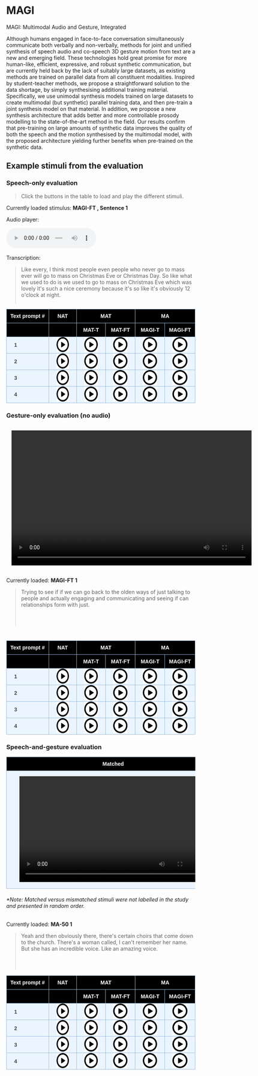 # MAGI
MAGI: Multimodal Audio and Gesture, Integrated

Although humans engaged in face-to-face conversation simultaneously communicate both verbally and non-verbally, methods for joint and unified synthesis of speech audio and co-speech 3D gesture motion from text are a new and emerging field. These technologies hold great promise for more human-like, efficient, expressive, and robust synthetic communication, but are currently held back by the lack of suitably large datasets, as existing methods are trained on parallel data from all constituent modalities. Inspired by student-teacher methods, we propose a straightforward solution to the data shortage, by simply synthesising additional training material. Specifically, we use unimodal synthesis models trained on large datasets to create multimodal (but synthetic) parallel training data, and then pre-train a joint synthesis model on that material. In addition, we propose a new synthesis architecture that adds better and more controllable prosody modelling to the state-of-the-art method in the field. Our results confirm that pre-training on large amounts of synthetic data improves the quality of both the speech and the motion synthesised by the multimodal model, with the proposed architecture yielding further benefits when pre-trained on the synthetic data.



<style type="text/css">
    .tg {
    border-collapse: collapse;
    border-color: #9ABAD9;
    border-spacing: 0;
  }

  .tg td {
    background-color: #EBF5FF;
    border-color: #9ABAD9;
    border-style: solid;
    border-width: 1px;
    color: #444;
    font-family: Arial, sans-serif;
    font-size: 14px;
    overflow: hidden;
    padding: 0px 20px;
    word-break: normal;
    font-weight: bold;
    vertical-align: middle;
    horizontal-align: center;
    white-space: nowrap;
  }

  .tg th {
    background-color: #000000;
    border-color: #9ABAD9;
    border-style: solid;
    border-width: 1px;
    color: #fff;
    font-family: Arial, sans-serif;
    font-size: 14px;
    font-weight: normal;
    overflow: hidden;
    padding: 0px 20px;
    word-break: normal;
    font-weight: bold;
    vertical-align: middle;
    horizontal-align: center;
    white-space: nowrap;
    padding: 10px;
    margin: auto;
  }

  .tg .tg-0pky {
    border-color: inherit;
    text-align: center;
    vertical-align: top,
  }

  .tg .tg-fymr {
    border-color: inherit;
    font-weight: bold;
    text-align: center;
    vertical-align: top
  }
  .slider {
  -webkit-appearance: none;
  width: 75%;
  height: 15px;
  border-radius: 5px;
  background: #d3d3d3;
  outline: none;
  opacity: 0.7;
  -webkit-transition: .2s;
  transition: opacity .2s;
}

.slider::-webkit-slider-thumb {
  -webkit-appearance: none;
  appearance: none;
  width: 25px;
  height: 25px;
  border-radius: 50%;
  background: #409cff;
  cursor: pointer;
}

.slider::-moz-range-thumb {
  width: 25px;
  height: 25px;
  border-radius: 50%;
  background: #409cff;
  cursor: pointer;
}

audio {
    width: 240px;
}

/* CSS */
.button-12 {
  display: flex;
  flex-direction: column;
  align-items: center;
  padding: 6px 14px;
  font-family: -apple-system, BlinkMacSystemFont, 'Roboto', sans-serif;
  border-radius: 6px;
  border: none;

  background: #6E6D70;
  box-shadow: 0px 0.5px 1px rgba(0, 0, 0, 0.1), inset 0px 0.5px 0.5px rgba(255, 255, 255, 0.5), 0px 0px 0px 0.5px rgba(0, 0, 0, 0.12);
  color: #DFDEDF;
  user-select: none;
  -webkit-user-select: none;
  touch-action: manipulation;
}

.button-12:focus {
  box-shadow: inset 0px 0.8px 0px -0.25px rgba(255, 255, 255, 0.2), 0px 0.5px 1px rgba(0, 0, 0, 0.1), 0px 0px 0px 3.5px rgba(58, 108, 217, 0.5);
  outline: 0;
}

video {
  margin: 1em;
}

</style>


<script>

  transcript_audio_only = {
    1: "Like every, I think most people even people who never go to mass ever will go to mass on Christmas Eve or Christmas Day. So like what we used to do is we used to go to mass on Christmas Eve which was lovely it's such a nice ceremony because it's so like it's obviously 12 o'clock at night.",
    2: "Eventually got to a point where I was like okay I need to stop doing this sort of stuff Like it just doesn't make any sense as to why because I was getting hurt like there was times where like, I was like tearing muscles and I never broke a bone which I'm pretty proud of.",
    3: "But I remember once my parents were just downstairs in the kitchen and this is when mobile phones just began coming out. So, like my oldest brother and my oldest sister had a mobile phone each I'm pretty sure.",
    4: "But and again so that doesn't help people like myself and my friend who actually want to strike up a conversation with a genuine person out in the open because we don't want to go online. We don't feel like we have to do that."
  }

  function play_audio(filename, audio_id,  condition_name, transcription){

      audio = document.getElementById(audio_id);
      audio_source = document.getElementById(audio_id + "-src");
      block_quote = document.getElementById(audio_id + "-transcript");
      stimulus_span = document.getElementById(audio_id + "-span");

      audio.pause();
      audio_source.src = filename;
      block_quote.innerHTML = transcription;
      stimulus_span.innerHTML = condition_name;
      audio.load();
      audio.play();
  }

</script>

## Example stimuli from the evaluation

### Speech-only evaluation

> Click the buttons in the table to load and play the different stimuli.

Currently loaded stimulus: <span id="audio-stimuli-from-listening-test-span" style="font-weight: bold;"> MAGI-FT , Sentence 1</span>

<p>Audio player: </p>
  <audio id="audio-stimuli-from-listening-test" controls>
    <source id="audio-stimuli-from-listening-test-src" src="stimuli/audio-only/MAGI-FT_1" type="audio/wav">
  </audio>

<p> Transcription: </p>
<blockquote style="height: 100px">
  <p id="audio-stimuli-from-listening-test-transcript">
    Like every, I think most people even people who never go to mass ever will go to mass on Christmas Eve or Christmas Day. So like what we used to do is we used to go to mass on Christmas Eve which was lovely it's such a nice ceremony because it's so like it's obviously 12 o'clock at night.
  </p>
</blockquote>

<table class="tg">
  <thead>
    <tr>
      <th class="tg-0pky">Text prompt #</th>
      <th class="tg-0pky">NAT</th>
      <th class="tg-0pky" colspan="2">MAT</th>
      <th class="tg-0pky" colspan="2">MA</th>
    </tr>
    <tr>
      <th class="tg-0pky"></th>
      <th class="tg-0pky"></th>
      <th class="tg-0pky">MAT-T</th>
      <th class="tg-0pky">MAT-FT</th>
      <th class="tg-0pky">MAGI-T</th>
      <th class="tg-0pky">MAGI-FT</th>
    </tr>
  </thead>
  <tbody>
    <tr>
        <td>1</td>
        <td>
          <img src="images/play_button_black.png" height=40 style="cursor: pointer;" onclick="play_audio('stimuli/audio-only/NAT_1.wav', 'audio-stimuli-from-listening-test', 'NAT , Sentence 1', transcript_audio_only[1])"/>
        </td>
        <td>
          <img src="images/play_button_black.png" height=40 style="cursor: pointer;" onclick="play_audio('stimuli/audio-only/MAT-T_1.wav', 'audio-stimuli-from-listening-test', 'MAT-T , Sentence 1', transcript_audio_only[1])"/>
        </td>
        <td>
          <img src="images/play_button_black.png" height=40 style="cursor: pointer;" onclick="play_audio('stimuli/audio-only/MAT-FT_1.wav', 'audio-stimuli-from-listening-test', 'MAT-FT , Sentence 1', transcript_audio_only[1])"/>
        </td>
        <td>
          <img src="images/play_button_black.png" height=40 style="cursor: pointer;" onclick="play_audio('stimuli/audio-only/MAGI-T_1.wav', 'audio-stimuli-from-listening-test', 'MAGI-T , Sentence 1', transcript_audio_only[1])"/>
        </td>
        <td>
          <img src="images/play_button_black.png" height=40 style="cursor: pointer;" onclick="play_audio('stimuli/audio-only/MAGI-FT_1.wav', 'audio-stimuli-from-listening-test', 'MAGI-FT , Sentence 1', transcript_audio_only[1])"/>
        </td>
    </tr>
    <tr>
        <td>2</td>
        <td>
          <img src="images/play_button_black.png" height=40 style="cursor: pointer;" onclick="play_audio('stimuli/audio-only/NAT_2.wav', 'audio-stimuli-from-listening-test', 'NAT , Sentence 2', transcript_audio_only[2])"/>
        </td>
        <td>
          <img src="images/play_button_black.png" height=40 style="cursor: pointer;" onclick="play_audio('stimuli/audio-only/MAT-T_2.wav', 'audio-stimuli-from-listening-test', 'MAT-T , Sentence 2', transcript_audio_only[2])"/>
        </td>
        <td>
          <img src="images/play_button_black.png" height=40 style="cursor: pointer;" onclick="play_audio('stimuli/audio-only/MAT-FT_2.wav', 'audio-stimuli-from-listening-test', 'MAT-FT , Sentence 2', transcript_audio_only[2])"/>
        </td>
        <td>
          <img src="images/play_button_black.png" height=40 style="cursor: pointer;" onclick="play_audio('stimuli/audio-only/MAGI-T_2.wav', 'audio-stimuli-from-listening-test', 'MAGI-T , Sentence 2', transcript_audio_only[2])"/>
        </td>
        <td>
          <img src="images/play_button_black.png" height=40 style="cursor: pointer;" onclick="play_audio('stimuli/audio-only/MAGI-FT_2.wav', 'audio-stimuli-from-listening-test', 'MAGI-FT , Sentence 2', transcript_audio_only[2])"/>
        </td>
    </tr>
    <tr>
        <td>3</td>
        <td>
          <img src="images/play_button_black.png" height=40 style="cursor: pointer;" onclick="play_audio('stimuli/audio-only/NAT_3.wav', 'audio-stimuli-from-listening-test', 'NAT , Sentence 3', transcript_audio_only[3])"/>
        </td>
        <td>
          <img src="images/play_button_black.png" height=40 style="cursor: pointer;" onclick="play_audio('stimuli/audio-only/MAT-T_3.wav', 'audio-stimuli-from-listening-test', 'MAT-T , Sentence 3', transcript_audio_only[3])"/>
        </td>
        <td>
          <img src="images/play_button_black.png" height=40 style="cursor: pointer;" onclick="play_audio('stimuli/audio-only/MAT-FT_3.wav', 'audio-stimuli-from-listening-test', 'MAT-FT , Sentence 3', transcript_audio_only[3])"/>
        </td>
        <td>
          <img src="images/play_button_black.png" height=40 style="cursor: pointer;" onclick="play_audio('stimuli/audio-only/MAGI-T_3.wav', 'audio-stimuli-from-listening-test', 'MAGI-T , Sentence 3', transcript_audio_only[3])"/>
        </td>
        <td>
          <img src="images/play_button_black.png" height=40 style="cursor: pointer;" onclick="play_audio('stimuli/audio-only/MAGI-FT_3.wav', 'audio-stimuli-from-listening-test', 'MAGI-FT , Sentence 3', transcript_audio_only[3])"/>
        </td>
    </tr>
    <tr>
        <td>4</td>
        <td>
          <img src="images/play_button_black.png" height=40 style="cursor: pointer;" onclick="play_audio('stimuli/audio-only/NAT_4.wav', 'audio-stimuli-from-listening-test', 'NAT , Sentence 4', transcript_audio_only[4])"/>
        </td>
        <td>
          <img src="images/play_button_black.png" height=40 style="cursor: pointer;" onclick="play_audio('stimuli/audio-only/MAT-T_4.wav', 'audio-stimuli-from-listening-test', 'MAT-T , Sentence 4', transcript_audio_only[4])"/>
        </td>
        <td>
          <img src="images/play_button_black.png" height=40 style="cursor: pointer;" onclick="play_audio('stimuli/audio-only/MAT-FT_4.wav', 'audio-stimuli-from-listening-test', 'MAT-FT , Sentence 4', transcript_audio_only[4])"/>
        </td>
        <td>
          <img src="images/play_button_black.png" height=40 style="cursor: pointer;" onclick="play_audio('stimuli/audio-only/MAGI-T_4.wav', 'audio-stimuli-from-listening-test', 'MAGI-T , Sentence 4', transcript_audio_only[4])"/>
        </td>
        <td>
          <img src="images/play_button_black.png" height=40 style="cursor: pointer;" onclick="play_audio('stimuli/audio-only/MAGI-FT_4.wav', 'audio-stimuli-from-listening-test', 'MAGI-FT , Sentence 4', transcript_audio_only[4])"/>
        </td>
    </tr>
  </tbody>
</table>

### Gesture-only evaluation (no audio)

<video id="gesture-only-video" class="video-js" controls width="640" height="360">
    <source id="gesture-only-video-source" src="stimuli/gesture-only/MAGI-FT_1.mp4" type='video/mp4' />
</video>

Currently loaded: <span id="playing-gesture-only" style="font-weight: bold;" > MAGI-FT 1</span>

<blockquote style="height: 100px">
  <p id="gesture-only-transcription">
      Trying to see if if we can go back to the olden ways of just talking to people and actually engaging and communicating and seeing if can relationships form with just.
  </p>
</blockquote>

<p style="height: 10px">
    <span style="color: #ee4444; font-weight: bold" id="sm-50-trigger"> </span> 
</p>

<script>

 transcript_video_only = {
    "1": "Trying to see if if we can go back to the olden ways of just talking to people and actually engaging and communicating and seeing if can relationships form with just.",
    "2": "But then it was annoying because I paid because you have to pay the hospital fee of like a hundred quid for, for being seen and all the tests and stuff done and then a receipt was sent to my house.",
    "3": "Like every, I think most people even people who never go to mass ever will go to mass on Christmas Eve or Christmas Day. So like what we used to do is we used to go to mass on Christmas Eve which was lovely it's such a nice ceremony because it's so like it's obviously 12 o'clock at night.",
    "4": "When I was in primary school I used to have this ruler and I used to put it between desks and I used to push the tables together so the ruler would be between the two tables."
 }
 

  gesture_only_video = document.getElementById('gesture-only-video')
  gesture_only_video_source = document.getElementById('gesture-only-video-source')
  gesture_only_span_text =  document.getElementById('playing-gesture-only')
  gesture_only_transcript = document.getElementById('gesture-only-transcription')

  trigger_span = document.getElementById('sm-50-trigger')

  function play_video(filename, text){
      id = text[text.length - 1];

      gesture_only_video.pause();
      gesture_only_video_source.src = filename;
      gesture_only_span_text.innerHTML = text;
      gesture_only_transcript.innerHTML = transcript_video_only[id];
      gesture_only_video.load();
      gesture_only_video.play();

  }
</script>

<table class="tg">
  <thead>
    <tr>
      <th class="tg-0pky">Text prompt #</th>
      <th class="tg-0pky">NAT</th>
      <th class="tg-0pky" colspan="2">MAT</th>
      <th class="tg-0pky" colspan="2">MA</th>
    </tr>
    <tr>
      <th class="tg-0pky"></th>
      <th class="tg-0pky"></th>
      <th class="tg-0pky">MAT-T</th>
      <th class="tg-0pky">MAT-FT</th>
      <th class="tg-0pky">MAGI-T</th>
      <th class="tg-0pky">MAGI-FT</th>
    </tr>
  </thead>
  <tbody>
    <tr>
      <td>1</td>
            <td>
          <img src="images/play_button_black.png" height=40 style="cursor: pointer;" onclick="play_video('stimuli/gesture-only/NAT_1.mp4', 'NAT 1')"/>
      </td>
      <td>
          <img src="images/play_button_black.png" height=40 style="cursor: pointer;" onclick="play_video('stimuli/gesture-only/MAT-T_1.mp4', 'MAT-T 1')"/>
      </td>
      <td>
          <img src="images/play_button_black.png" height=40 style="cursor: pointer;" onclick="play_video('stimuli/gesture-only/MAT-FT_1.mp4', 'MAT-FT 1')"/>
      </td>
      <td>
          <img src="images/play_button_black.png" height=40 style="cursor: pointer;" onclick="play_video('stimuli/gesture-only/MAGI-T_1.mp4', 'MAGI-T 1')"/>
      </td>
      <td>
          <img src="images/play_button_black.png" height=40 style="cursor: pointer;" onclick="play_video('stimuli/gesture-only/MAGI-FT_1.mp4', 'MAGI-FT 1')"/>
    </td>
    </tr>
        <tr>
      <td>2</td>
            <td>
          <img src="images/play_button_black.png" height=40 style="cursor: pointer;" onclick="play_video('stimuli/gesture-only/NAT_2.mp4', 'NAT 2')"/>
      </td>
      <td>
          <img src="images/play_button_black.png" height=40 style="cursor: pointer;" onclick="play_video('stimuli/gesture-only/MAT-T_2.mp4', 'MAT-T 2')"/>
      </td>
      <td>
          <img src="images/play_button_black.png" height=40 style="cursor: pointer;" onclick="play_video('stimuli/gesture-only/MAT-FT_2.mp4', 'MAT-FT 2')"/>
      </td>
      <td>
          <img src="images/play_button_black.png" height=40 style="cursor: pointer;" onclick="play_video('stimuli/gesture-only/MAGI-T_2.mp4', 'MAGI-T 2')"/>
      </td>
      <td>
          <img src="images/play_button_black.png" height=40 style="cursor: pointer;" onclick="play_video('stimuli/gesture-only/MAGI-FT_2.mp4', 'MAGI-FT 2')"/>
      </td>
    </tr>
    <tr>
      <td>3</td>
            <td>
          <img src="images/play_button_black.png" height=40 style="cursor: pointer;" onclick="play_video('stimuli/gesture-only/NAT_3.mp4', 'NAT 3')"/>
      </td>
      <td>
          <img src="images/play_button_black.png" height=40 style="cursor: pointer;" onclick="play_video('stimuli/gesture-only/MAT-T_3.mp4', 'MAT-T 3')"/>
      </td>
      <td>
          <img src="images/play_button_black.png" height=40 style="cursor: pointer;" onclick="play_video('stimuli/gesture-only/MAT-FT_3.mp4', 'MAT-FT 3')"/>
      </td>
      <td>
          <img src="images/play_button_black.png" height=40 style="cursor: pointer;" onclick="play_video('stimuli/gesture-only/MAGI-T_3.mp4', 'MAGI-T 3')"/>
      </td>
      <td>
          <img src="images/play_button_black.png" height=40 style="cursor: pointer;" onclick="play_video('stimuli/gesture-only/MAGI-FT_3.mp4', 'MAGI-FT 3')"/>
      </td>
    </tr>
    <tr>
      <td>4</td>
            <td>
          <img src="images/play_button_black.png" height=40 style="cursor: pointer;" onclick="play_video('stimuli/gesture-only/NAT_4.mp4', 'NAT 4')"/>
      </td>
      <td>
          <img src="images/play_button_black.png" height=40 style="cursor: pointer;" onclick="play_video('stimuli/gesture-only/MAT-T_4.mp4', 'MAT-T 4')"/>
      </td>
      <td>
          <img src="images/play_button_black.png" height=40 style="cursor: pointer;" onclick="play_video('stimuli/gesture-only/MAT-FT_4.mp4', 'MAT-FT 4')"/>
      </td>
      <td>
          <img src="images/play_button_black.png" height=40 style="cursor: pointer;" onclick="play_video('stimuli/gesture-only/MAGI-T_4.mp4', 'MAGI-T 4')"/>
      </td>
      <td>
          <img src="images/play_button_black.png" height=40 style="cursor: pointer;" onclick="play_video('stimuli/gesture-only/MAGI-FT_4.mp4', 'MAGI-FT 4')"/>
      </td>
    </tr>
  </tbody>
</table>

### Speech-and-gesture evaluation

<table class="tg">
<thead>
  <tr>
    <th class="tg-0pky">Matched</th>
    <th class="tg-0pky">Mismatched</th>
  </tr>
</thead>
<tbody>
  <tr>
      <td> 
          <video id="speech-and-gesture-video-matched" class="video-js" controls width="500" height="282">
              <source id="speech-and-gesture-video-matched-source" src="stimuli/speech-and-gesture/MAT_50_C4_3_eval_0150_matched.mp4" type='video/mp4' />
          </video>
      </td>
      <td>
        <video id="speech-and-gesture-video-mismatched" class="video-js" controls width="500" height="282">
              <source id="speech-and-gesture-video-mismatched-source" src="stimuli/speech-and-gesture/MAT_50_C4_3_eval_0150_mismatched.mp4" type='video/mp4' />
          </video>
      </td>
  </tr>
</tbody>
</table>
<h6> *Note: Matched versus mismatched stimuli were not labelled in the study and presented in random order. </h6>

Currently loaded: <span id="playing-speech-and-gesture-span" style="font-weight: bold;" > MA-50 1</span>

<blockquote style="height: 100px">
  <p id="speech-and-gesture-transcription">
    Yeah and then obviously there, there's certain choirs that come down to the church. There's a woman called, I can't remember her name. But she has an incredible voice. Like an amazing voice.
  </p>
</blockquote>

<script>

  speech_and_gesture_video_matched = document.getElementById('speech-and-gesture-video-matched')
  speech_and_gesture_video_matched_source = document.getElementById('speech-and-gesture-video-matched-source')

  speech_ang_gesture_video_mismatched = document.getElementById('speech-and-gesture-video-mismatched')
  speech_and_gesture_video_mismatched_source = document.getElementById('speech-and-gesture-video-mismatched-source')

  speech_and_gesture_span_text =  document.getElementById('playing-speech-and-gesture-span')
  speech_and_gesture_transcript = document.getElementById('speech-and-gesture-transcription')


  transcript_speech_and_gesture = {
    '1' : "and they finished they they cleaned up the wound and stuff I stood up and I just collapsed onto the ground and fainted because I was completely drained of all my energy of of everything like it was absolutely. Oh, so so bad.",
    '2' : "When you think about it, that you do as a child, it's just absolutely ridiculous that makes no sense. But you can always justify it back then because it just seemed like the fun right thing to do.",
    '3' : "You walk around Dublin city centre and even if you try and strike up a conversation with somebody it's impossible because everyone has their headphones in. And again, I would listen to podcasts sometimes with my headphones in walking around the streets.",
    '4' : "Just so this whole social networking stuff just really really annoys me and cause it just warps people's minds and people are so Fixated on their phones and that sort of stuff that I just hate that so much."
  }


  function play_speech_and_gesture_eval(matched_filename, mismatched_filename, text){
      id = text[text.length - 1];

      speech_and_gesture_video_matched.pause();
      speech_ang_gesture_video_mismatched.pause();

      speech_and_gesture_video_matched_source.src = matched_filename;
      speech_and_gesture_video_mismatched_source.src = mismatched_filename;

      speech_and_gesture_span_text.innerHTML = text;
      speech_and_gesture_transcript.innerHTML = transcript_speech_and_gesture[id];

      speech_and_gesture_video_matched.load();
      speech_ang_gesture_video_mismatched.load();
  }
</script>

<table class="tg">
<thead>
    <tr>
      <th class="tg-0pky">Text prompt #</th>
      <th class="tg-0pky">NAT</th>
      <th class="tg-0pky" colspan="2">MAT</th>
      <th class="tg-0pky" colspan="2">MA</th>
    </tr>
    <tr>
      <th class="tg-0pky"></th>
      <th class="tg-0pky"></th>
      <th class="tg-0pky">MAT-T</th>
      <th class="tg-0pky">MAT-FT</th>
      <th class="tg-0pky">MAGI-T</th>
      <th class="tg-0pky">MAGI-FT</th>
    </tr>
  </thead>
<tbody>
  <tr>
    <td>1</td>
    <td>
      <img src="images/play_button_black.png" height=40 onclick="play_speech_and_gesture_eval('stimuli/speech-and-gesture/GT_1_matched.mp4', 'stimuli/speech-and-gesture/GT_1_mismatched.mp4' ,'NAT 1')" />
    </td>
    <td>
      <img src="images/play_button_black.png" height=40 onclick="play_speech_and_gesture_eval('stimuli/speech-and-gesture/MAT-T_1_matched.mp4', 'stimuli/speech-and-gesture/MAT-T_1_mismatched.mp4' ,'MAT-T 1')" />
    </td>
    <td>
      <img src="images/play_button_black.png" height=40 onclick="play_speech_and_gesture_eval('stimuli/speech-and-gesture/MAT-FT_1_matched.mp4', 'stimuli/speech-and-gesture/MAT-FT_1_mismatched.mp4' ,'MAT-T 1')" />
    </td>
    <td>
      <img src="images/play_button_black.png" height=40 onclick="play_speech_and_gesture_eval('stimuli/speech-and-gesture/MAGI-T_1_matched.mp4', 'stimuli/speech-and-gesture/MAGI-T_1_mismatched.mp4' ,'MAGI-T 1')" />
    </td>
    <td>
      <img src="images/play_button_black.png" height=40 onclick="play_speech_and_gesture_eval('stimuli/speech-and-gesture/MAGI-FT_1_matched.mp4', 'stimuli/speech-and-gesture/MAGI-FT_1_mismatched.mp4' ,'MAGI-FT 1')" />
    </td>
  </tr>
  <tr>
    <td>2</td>
    <td>
      <img src="images/play_button_black.png" height=40 onclick="play_speech_and_gesture_eval('stimuli/speech-and-gesture/GT_2_matched.mp4', 'stimuli/speech-and-gesture/GT_2_mismatched.mp4' ,'NAT 2')" />
    </td>
    <td>
      <img src="images/play_button_black.png" height=40 onclick="play_speech_and_gesture_eval('stimuli/speech-and-gesture/MAT-T_2_matched.mp4', 'stimuli/speech-and-gesture/MAT-T_2_mismatched.mp4' ,'MAT-T 2')" />
    </td>
    <td>
      <img src="images/play_button_black.png" height=40 onclick="play_speech_and_gesture_eval('stimuli/speech-and-gesture/MAT-FT_2_matched.mp4', 'stimuli/speech-and-gesture/MAT-FT_2_mismatched.mp4' ,'MAT-T 2')" />
    </td>
    <td>
      <img src="images/play_button_black.png" height=40 onclick="play_speech_and_gesture_eval('stimuli/speech-and-gesture/MAGI-T_2_matched.mp4', 'stimuli/speech-and-gesture/MAGI-T_2_mismatched.mp4' ,'MAGI-T 2')" />
    </td>
    <td>
      <img src="images/play_button_black.png" height=40 onclick="play_speech_and_gesture_eval('stimuli/speech-and-gesture/MAGI-FT_2_matched.mp4', 'stimuli/speech-and-gesture/MAGI-FT_2_mismatched.mp4' ,'MAGI-FT 2')" />
    </td>
  </tr>
  <tr>
    <td>3</td>
    <td>
      <img src="images/play_button_black.png" height=40 onclick="play_speech_and_gesture_eval('stimuli/speech-and-gesture/GT_3_matched.mp4', 'stimuli/speech-and-gesture/GT_3_mismatched.mp4' ,'NAT 3')" />
    </td>
    <td>
      <img src="images/play_button_black.png" height=40 onclick="play_speech_and_gesture_eval('stimuli/speech-and-gesture/MAT-T_3_matched.mp4', 'stimuli/speech-and-gesture/MAT-T_3_mismatched.mp4' ,'MAT-T 3')" />
    </td>
    <td>
      <img src="images/play_button_black.png" height=40 onclick="play_speech_and_gesture_eval('stimuli/speech-and-gesture/MAT-FT_3_matched.mp4', 'stimuli/speech-and-gesture/MAT-FT_3_mismatched.mp4' ,'MAT-T 3')" />
    </td>
    <td>
      <img src="images/play_button_black.png" height=40 onclick="play_speech_and_gesture_eval('stimuli/speech-and-gesture/MAGI-T_3_matched.mp4', 'stimuli/speech-and-gesture/MAGI-T_3_mismatched.mp4' ,'MAGI-T 3')" />
    </td>
    <td>
      <img src="images/play_button_black.png" height=40 onclick="play_speech_and_gesture_eval('stimuli/speech-and-gesture/MAGI-FT_3_matched.mp4', 'stimuli/speech-and-gesture/MAGI-FT_3_mismatched.mp4' ,'MAGI-FT 3')" />
    </td>
  </tr>
  <tr>
    <td>4</td>
    <td>
      <img src="images/play_button_black.png" height=40 onclick="play_speech_and_gesture_eval('stimuli/speech-and-gesture/GT_4_matched.mp4', 'stimuli/speech-and-gesture/GT_4_mismatched.mp4' ,'NAT 4')" />
    </td>
    <td>
      <img src="images/play_button_black.png" height=40 onclick="play_speech_and_gesture_eval('stimuli/speech-and-gesture/MAT-T_4_matched.mp4', 'stimuli/speech-and-gesture/MAT-T_4_mismatched.mp4' ,'MAT-T 4')" />
    </td>
    <td>
      <img src="images/play_button_black.png" height=40 onclick="play_speech_and_gesture_eval('stimuli/speech-and-gesture/MAT-FT_4_matched.mp4', 'stimuli/speech-and-gesture/MAT-FT_4_mismatched.mp4' ,'MAT-T 4')" />
    </td>
    <td>
      <img src="images/play_button_black.png" height=40 onclick="play_speech_and_gesture_eval('stimuli/speech-and-gesture/MAGI-T_4_matched.mp4', 'stimuli/speech-and-gesture/MAGI-T_4_mismatched.mp4' ,'MAGI-T 4')" />
    </td>
    <td>
      <img src="images/play_button_black.png" height=40 onclick="play_speech_and_gesture_eval('stimuli/speech-and-gesture/MAGI-FT_4_matched.mp4', 'stimuli/speech-and-gesture/MAGI-FT_4_mismatched.mp4' ,'MAGI-FT 4')" />
    </td>
  </tr>
</tbody>
</table>